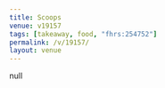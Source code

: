 ```yaml
---
title: Scoops
venue: v19157
tags: [takeaway, food, "fhrs:254752"]
permalink: /v/19157/
layout: venue
---
```

null